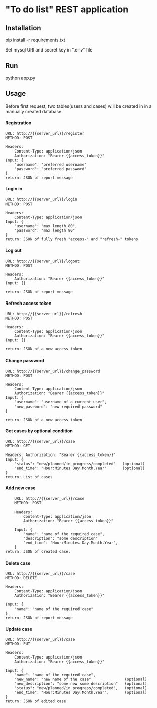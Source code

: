 # "To do list" REST application

## Installation
pip install -r requirements.txt

Set mysql URI and secret key in ".env" file

## Run
python app.py

## Usage
Before first request, two tables(users and cases) will be created in in a manually created database.

#### Registration
    URL: http://{{server_url}}/register
    METHOD: POST
    
    Headers:
        Content-Type: application/json
        Authorization: "Bearer {{access_token}}"
    Input: {
        "username": "preferred username"
        "password": "preferred password"
    }
    return: JSON of report message
    
#### Login in
    URL: http://{{server_url}}/login
    METHOD: POST
    
    Headers:
        Content-Type: application/json
    Input: {
        "username": "max length 80",
        "password": "max length 80"
    }
    return: JSON of fully fresh "access-" and "refresh-" tokens
 
#### Log out  
    URL: http://{{server_url}}/logout
    METHOD: POST
    
    Headers:
        Authorization: "Bearer {{access_token}}"
    Input: {}
    
    return: JSON of report message

#### Refresh access token
    URL: http://{{server_url}}/refresh
    METHOD: POST
    
    Headers:
        Content-Type: application/json
        Authorization: "Bearer {{access_token}}"
    Input: {}
    
    return: JSON of a new access_token
   
#### Change password
    URL: http://{{server_url}}/change_password
    METHOD: POST
    
    Headers:
        Content-Type: application/json
        Authorization: "Bearer {{access_token}}"
    Input: {
        "username": "username of a current user",
        "new_password": "new required password"
    }
    
    return: JSON of a new access_token

#### Get cases by optional condition
    URL: http://{{server_url}}/case
    METHOD: GET
    
    Headers: Authorization: "Bearer {{access_token}}"
    Input: {
        "status": "new/planned/in_progress/completed"   (optional)
        "end_time": "Hour:Minutes Day.Month.Year"       (optional)
    }
    return: List of cases
 
#### Add new case
        URL: http://{{server_url}}/case
        METHOD: POST
        
        Headers:
            Content-Type: application/json
            Authorization: "Bearer {{access_token}}"
        
        Input: {
            "name": "name of the required case",
            "description": "some description"
            "end_time": "Hour:Minutes Day.Month.Year",
        }
    return: JSON of created case.

#### Delete case
    URL: http://{{server_url}}/case
    METHOD: DELETE
    
    Headers:
        Content-Type: application/json
        Authorization: "Bearer {{access_token}}"
    
    Input: {
        "name": "name of the required case"
    }
    return: JSON of report message
    
#### Update case
    URL: http://{{server_url}}/case
    METHOD: PUT
    
    Headers:
        Content-Type: application/json
        Authorization: "Bearer {{access_token}}"
    
    Input: {
        "name": "name of the required case",
        "new_name": "new name of the case"               (optional)
        "new_description": "some new some description"   (optional)
        "status": "new/planned/in_progress/completed",   (optional)
        "end_time": "Hour:Minutes Day.Month.Year",       (optional)
    }
    return: JSON of edited case






